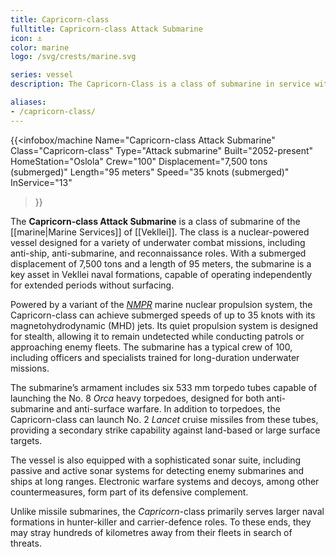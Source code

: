 ```yaml
---
title: Capricorn-class
fulltitle: Capricorn-class Attack Submarine
icon: ⚓️
color: marine
logo: /svg/crests/marine.svg

series: vessel
description: The Capricorn-Class is a class of submarine in service with the Vekllei Armed Forces.

aliases:
- /capricorn-class/
---
```

{{<infobox/machine
	Name="Capricorn-class Attack Submarine"
	Class="Capricorn-class"
	Type="Attack submarine"
	Built="2052-present"
	HomeStation="Oslola"
	Crew="100"
	Displacement="7,500 tons (submerged)"
	Length="95 meters"
	Speed="35 knots (submerged)"
	InService="13"
>}}

The **Capricorn-class Attack Submarine** is a class of submarine of the [[marine|Marine Services]] of [[Vekllei]]. The class is a nuclear-powered vessel designed for a variety of underwater combat missions, including anti-ship, anti-submarine, and reconnaissance roles. With a submerged displacement of 7,500 tons and a length of 95 meters, the submarine is a key asset in Vekllei naval formations, capable of operating independently for extended periods without surfacing.

Powered by a variant of the [*NMPR*](/nmpr/) marine nuclear propulsion system, the Capricorn-class can achieve submerged speeds of up to 35 knots with its magnetohydrodynamic (MHD) jets. Its quiet propulsion system is designed for stealth, allowing it to remain undetected while conducting patrols or approaching enemy fleets. The submarine has a typical crew of 100, including officers and specialists trained for long-duration underwater missions.

The submarine’s armament includes six 533 mm torpedo tubes capable of launching the No. 8 *Orca* heavy torpedoes, designed for both anti-submarine and anti-surface warfare. In addition to torpedoes, the Capricorn-class can launch No. 2 *Lancet* cruise missiles from these tubes, providing a secondary strike capability against land-based or large surface targets.

The vessel is also equipped with a sophisticated sonar suite, including passive and active sonar systems for detecting enemy submarines and ships at long ranges. Electronic warfare systems and decoys, among other countermeasures, form part of its defensive complement.

Unlike missile submarines, the *Capricorn*-class primarily serves larger naval formations in hunter-killer and carrier-defence roles. To these ends, they may stray hundreds of kilometres away from their fleets in search of threats.